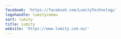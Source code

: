 ```yaml
---
facebook: 'https://facebook.com/LumityTechnology'
logohandle: lumitycomau
sort: lumity
title: Lumity
website: 'https://www.lumity.com.au/'
---
```

